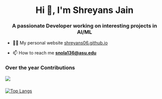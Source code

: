 
<h1 align="center">Hi 👋, I'm Shreyans Jain</h1>
<h3 align="center">A passionate Developer working on interesting projects in AI/ML</h3>



- 👨‍💻 My personal website [shreyans06.github.io](shreyans06.github.io)

- 📫 How to reach me **snola136@asu.edu**

### Over the year Contributions
![](https://github-profile-summary-cards.vercel.app/api/cards/profile-details?username=shreyans06&theme=nord_bright)

<!-- ![](http://github-profile-summary-cards.vercel.app/api/cards/repos-per-language?username=shreyans06&theme=nord_bright) -->
### 
[![Top Langs](https://github-readme-stats.vercel.app/api/top-langs/?username=shreyans06&layout=compact)](https://github.com/anuraghazra/github-readme-stats)

<!--
**Shreyans06/Shreyans06** is a ✨ _special_ ✨ repository because its `README.md` (this file) appears on your GitHub profile.

Here are some ideas to get you started:

- 🔭 I’m currently working on ...
- 🌱 I’m currently learning ...
- 👯 I’m looking to collaborate on ...
- 🤔 I’m looking for help with ...
- 💬 Ask me about ...
- 📫 How to reach me: ...
- 😄 Pronouns: ...
- ⚡ Fun fact: ...
-->

